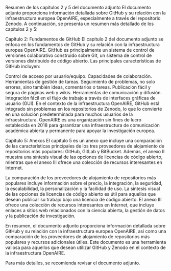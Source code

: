Resumen de los capítulos 2 y 5 del documento adjunto
El documento adjunto proporciona información detallada sobre GitHub y su relación con la infraestructura europea OpenAIRE, especialmente a través del repositorio Zenodo. A continuación, se presenta un resumen más detallado de los capítulos 2 y 5:

Capítulo 2: Fundamentos de GitHub
El capítulo 2 del documento adjunto se enfoca en los fundamentos de GitHub y su relación con la infraestructura europea OpenAIRE. GitHub es principalmente un sistema de control de versiones colaborativo construido sobre Git, un sistema de control de versiones distribuido de código abierto. Las principales características de GitHub incluyen:

Control de acceso por usuario/equipo.
Capacidades de colaboración.
Herramientas de gestión de tareas.
Seguimiento de problemas, no solo errores, sino también ideas, comentarios o tareas.
Publicación fácil y segura de páginas web y wikis.
Herramientas de comunicación y difusión.
Integración fácil en el flujo de trabajo a través de interfaces gráficas de usuario (GUI).
En el contexto de la infraestructura OpenAIRE, GitHub está integrado sin problemas en los repositorios de Zenodo, lo que lo convierte en una solución predeterminada para muchos usuarios de la infraestructura. OpenAIRE es una organización sin fines de lucro establecida en 2018 para garantizar una infraestructura de comunicación académica abierta y permanente para apoyar la investigación europea.

Capítulo 5: Anexos
El capítulo 5 es un anexo que incluye una comparación de las características principales de los tres proveedores de alojamiento de repositorios más populares: GitHub, GitLab y BitBucket. Además, el anexo II muestra una síntesis visual de las opciones de licencias de código abierto, mientras que el anexo III ofrece una colección de recursos interesantes en Internet.

La comparación de los proveedores de alojamiento de repositorios más populares incluye información sobre el precio, la integración, la seguridad, la escalabilidad, la personalización y la facilidad de uso. La síntesis visual de las opciones de licencias de código abierto es útil para aquellos que desean publicar su trabajo bajo una licencia de código abierto. El anexo III ofrece una colección de recursos interesantes en Internet, que incluye enlaces a sitios web relacionados con la ciencia abierta, la gestión de datos y la publicación de investigación.

En resumen, el documento adjunto proporciona información detallada sobre GitHub y su relación con la infraestructura europea OpenAIRE, así como una comparación de los proveedores de alojamiento de repositorios más populares y recursos adicionales útiles. Este documento es una herramienta valiosa para aquellos que desean utilizar GitHub y Zenodo en el contexto de la infraestructura OpenAIRE.

Para más detalles, se recomienda revisar el documento adjunto.
